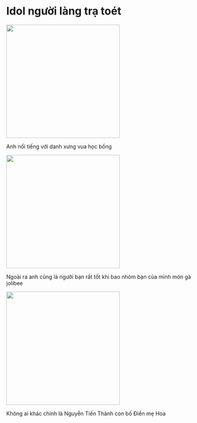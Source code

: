 <!DOC
TYPE html>

<html>
<head>
    <meta charset="UTF-8">
    <meta name="viewport" content="width=device"-width, initial-scale="1.0">
</head>
<body>
    <div>
        <h1> Idol người làng trạ toét </h1>
    <img src="377222231_325064240060046_8350519873244225326_n.jpg" width="300"/>
    <p>Anh nổi tiếng với danh xưng vua học bổng</p>
    <img src="375766807_1477998489705811_7767277611637826570_n.jpg" width="300"/>
    <p>Ngoài ra anh cũng là người bạn rất tốt khi bao nhóm bạn của mình món gà jolibee</p>
    <img src="376431211_324336363506555_1643478121649184229_n.jpg" width="300"/>
    <p>Không ai khác chính là Nguyễn Tiến Thành con bố Điền mẹ Hoa</p>
    </div>
</body>
</html>

